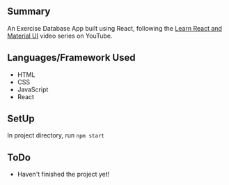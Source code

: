 
## Summary
An Exercise Database App built using React, following the [Learn React and Material UI](https://www.youtube.com/watch?v=xm4LX5fJKZ8) video series on YouTube.

## Languages/Framework Used
- HTML
- CSS
- JavaScript
- React

## SetUp
In project directory, run `npm start`

## ToDo
- Haven't finished the project yet! 
